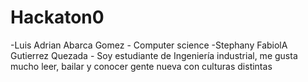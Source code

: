 # Hackaton0

-Luis Adrian Abarca Gomez - Computer science
-Stephany FabiolA Gutierrez Quezada - Soy estudiante de Ingeniería industrial, me gusta mucho leer, bailar y conocer gente nueva con culturas distintas
